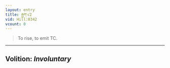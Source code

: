 ```yaml
---
layout: entry
title: རྒྱག་√2
vid: Hill:0342
vcount: 0
---
```

> To rise, to emit TC\.

---
Volition: _Involuntary_
---

